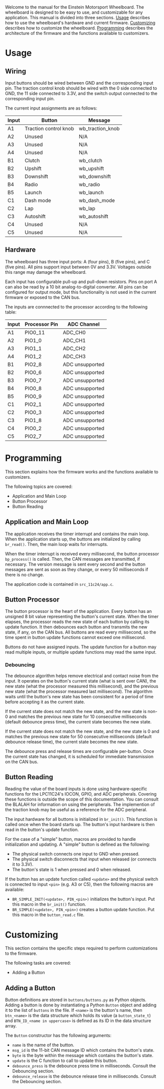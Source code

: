 Welcome to the manual for the Einstein Motorsport Wheelboard. The wheelboard is designed to be easy to use, and customizable for any application. This manual is divided into three sections. [Usage](#usage) describes how to use the wheelboard's hardware and current firmware. [Customizing](#customizing) describes how to customize the wheelboard. [Programming](#programming) describes the architecture of the firmware and the functions available to customizers.

# Usage

## Wiring

Input buttons should be wired between GND and the corresponding input pin. The traction control knob should be wired with the 0 side connected to GND, the 11 side connected to 3.3V, and the switch output connected to the corresponding input pin.

The current input assignments are as follows:

Input | Button | Message
----- | ------ | -------
A1 | Traction control knob | wb_traction_knob
A2 | Unused | N/A
A3 | Unused | N/A
A4 | Unused | N/A
B1 | Clutch | wb_clutch
B2 | Upshift | wb_upshift
B3 | Downshift | wb_downshift
B4 | Radio | wb_radio
B5 | Launch | wb_launch
C1 | Dash mode | wb_dash_mode
C2 | Lap | wb_lap
C3 | Autoshift | wb_autoshift
C4 | Unused | N/A
C5 | Unused | N/A

## Hardware

The wheelboard has three input ports: A (four pins), B (five pins), and C (five pins). All pins support input between 0V and 3.3V. Voltages outside this range may damage the wheelboard.

Each input has configurable pull-up and pull-down resistors. Pins on port A can also be read by a 10 bit analog-to-digital converter. All pins can be configured for output mode, but this functionality is not used in the current firmware or exposed to the CAN bus.

The inputs are connnected to the processor according to the following table:

Input | Processor Pin | ADC Channel
----- | ------------- | -----------
A1 | PIO0_11 | ADC_CH0
A2 | PIO1_0 | ADC_CH1
A3 | PIO1_1 | ADC_CH2
A4 | PIO1_2 | ADC_CH3
B1 | PIO2_8 | ADC unsupported
B2 | PIO0_6 | ADC unsupported
B3 | PIO0_7 | ADC unsupported
B4 | PIO0_8 | ADC unsupported
B5 | PIO0_9 | ADC unsupported
C1 | PIO2_1 | ADC unsupported
C2 | PIO0_3 | ADC unsupported
C3 | PIO1_8 | ADC unsupported
C4 | PIO0_2 | ADC unsupported
C5 | PIO2_7 | ADC unsupported



# Programming

This section explains how the firmware works and the functions available to customizers.

The following topics are covered:
* Application and Main Loop
* Button Processor
* Button Reading

## Application and Main Loop

The application receives the timer interrupt and contains the main loop. When the application starts up, the buttons are initialized by calling `br_read()`. Then, the main loop waits for interrupts.

When the timer interrupt is received every millisecond, the button processor `bp_process()` is called. Then, the CAN messages are transmitted, if necessary. The version message is sent every second and the button messages are sent as soon as they change, or every 50 milliseconds if there is no change.

The application code is contained in `src_11c24/app.c`.

## Button Processor

The button processor is the heart of the application. Every button has an unsigned 8 bit value representing the button's current state. When the timer elapses, the processor reads the new state of each button by calling its update function. It then debounces each button and transmits the new state, if any, on the CAN bus. All buttons are read every millisecond, so the time spent in button update functions cannot exceed one millisecond.

Buttons do not have assigned inputs. The update function for a button may read multiple inputs, or multiple update functions may read the same input.

### Debouncing

The debounce algorithm helps remove electrical and contact noise from the input. It operates on the button's current state (what is sent over CAN), the new state (what the processor measured this millisecond), and the previous new state (what the processor measured last millisecond). The algorithm waits until the button's new state has been consistent for a period of time before accepting it as the current state.

If the current state does not match the new state, and the new state is non-0 and matches the previous new state for 10 consecutive milliseconds (default debounce press time), the current state becomes the new state.

If the current state does not match the new state, and the new state is 0 and matches the previous new state for 50 consecutive milliseconds (default debounce release time), the current state becomes the new state.

The debounce press and release times are configurable per-button. Once the current state has changed, it is scheduled for immediate transmission on the CAN bus.

## Button Reading

Reading the value of the board inputs is done using hardware-specific functions for the LPC11C24's IOCON, GPIO, and ADC peripherals. Covering these functions is outside the scope of this documentation. You can consult the BLALAH for information on using the peripherals. The implemention of the traction knob may be useful as a reference for the ADC peripheral.

The input hardware for all buttons is initialized in `br_init()`. This function is called once when the board starts up. The button's input hardware is then read in the button's update function.

For the case of a "simple" button, macros are provided to handle initialization and updating. A "simple" button is defined as the following:

* The physical switch connects one input to GND when pressed.
* The physical switch disconnects that input when released (or connects it to 3.3V).
* The button's state is 1 when pressed and 0 when released.

If the button has an update function called `<update>` and the physical switch is connected to input `<pin>` (e.g. A3 or C5), then the following macros are available:

* `BR_SIMPLE_INIT(<update>, PIN_<pin>)` initializes the button's input. Put this macro in the `br_init()` function.
* `BR_SIMPLE(<update>, PIN_<pin>)` creates a button update function. Put this macro in the `button_read.c` file. 

# Customizing

This section contains the specific steps required to perform customizations to the firmware.

The following tasks are covered:

* Adding a Button

## Adding a Button

Button definitions are stored in `buttons/buttons.py` as Python objects. Adding a button is done by instantiating a Python `Button` object and adding it to the list of `buttons` in the file. If `<name>` is the button's name, then `btn_<name>` is the data structure which holds its value (a `button_state_t`) and `BTN_ID_<name in uppercase>` is defined as its ID in the data structure array.

The `Button` constructor has the following arguments:
* `name` is the name of the button.
* `msg_id` is the 11-bit CAN message ID which contains the button's state.
* `byte` is the byte within the message which contains the button's state.
* `update` is the C function to call to update this button.
* `debounce_press` is the debounce press time in milliseconds. Consult the Debouncing section.
* `debounce_release` is the debounce release time in milliseconds. Consult the Debouncing section.